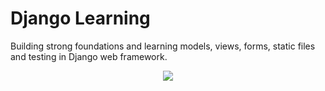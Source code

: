 # Django Learning

Building strong foundations and learning models, views, forms, static files and testing in Django web framework.

<p align="center">
<img src="https://devopedia.org/images/article/51/9163.1509529493.png">
</p>
